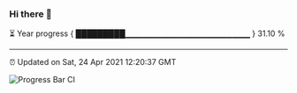 ### Hi there 👋

⏳ Year progress { █████████▁▁▁▁▁▁▁▁▁▁▁▁▁▁▁▁▁▁▁▁▁ } 31.10 %

---

⏰ Updated on Sat, 24 Apr 2021 12:20:37 GMT

![Progress Bar CI](https://github.com/liununu/liununu/workflows/Progress%20Bar%20CI/badge.svg)
